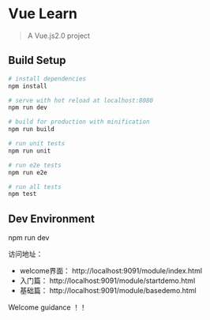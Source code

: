 # Vue Learn

> A Vue.js2.0 project

## Build Setup

``` bash
# install dependencies
npm install

# serve with hot reload at localhost:8080
npm run dev

# build for production with minification
npm run build

# run unit tests
npm run unit

# run e2e tests
npm run e2e

# run all tests
npm test
```

## Dev Environment

npm run dev

访问地址：
<ul>
<li>welcome界面： http://localhost:9091/module/index.html</li>
<li>入门篇： http://localhost:9091/module/startdemo.html</li>
<li>基础篇： http://localhost:9091/module/basedemo.html</li>
</ul>

Welcome guidance ！！
